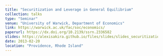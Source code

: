 ```yaml
---
title: "Securitization and Leverage in General Equilibrium"
collection: talks
type: "Seminar"
venue: "University of Warwick, Department of Economics"
link: https://warwick.ac.uk/fac/soc/economics/
paperurl: https://dx.doi.org/10.2139/ssrn.2336582
slides: https://alexisakira.github.io/files/slides/slides_securitization.pdf
date: 2013-02-20
location: "Providence, Rhode Island"
---
```

